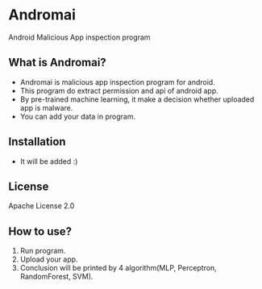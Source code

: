 # Andromai
Android Malicious App inspection program

## What is Andromai?
* Andromai is malicious app inspection program for android.
* This program do extract permission and api of android app.
* By pre-trained machine learning, it make a decision whether uploaded app is malware.
* You can add your data in program.

## Installation
* It will be added :)

## License
Apache License 2.0

## How to use?
1. Run program.
2. Upload your app.
3. Conclusion will be printed by 4 algorithm(MLP, Perceptron, RandomForest, SVM).
